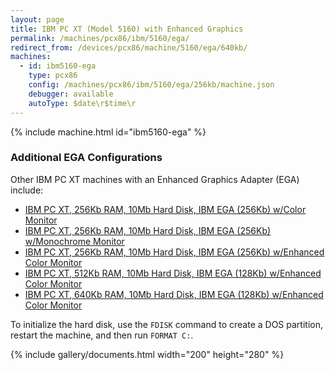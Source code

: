 ```yaml
---
layout: page
title: IBM PC XT (Model 5160) with Enhanced Graphics
permalink: /machines/pcx86/ibm/5160/ega/
redirect_from: /devices/pcx86/machine/5160/ega/640kb/
machines:
  - id: ibm5160-ega
    type: pcx86
    config: /machines/pcx86/ibm/5160/ega/256kb/machine.json
    debugger: available
    autoType: $date\r$time\r
---
```


{% include machine.html id="ibm5160-ega" %}

### Additional EGA Configurations

Other IBM PC XT machines with an Enhanced Graphics Adapter (EGA) include:

- [IBM PC XT, 256Kb RAM, 10Mb Hard Disk, IBM EGA (256Kb) w/Color Monitor](/machines/pcx86/ibm/5160/ega/256kb/color/machine.xml)
- [IBM PC XT, 256Kb RAM, 10Mb Hard Disk, IBM EGA (256Kb) w/Monochrome Monitor](/machines/pcx86/ibm/5160/ega/256kb/mono/machine.xml)
- [IBM PC XT, 256Kb RAM, 10Mb Hard Disk, IBM EGA (256Kb) w/Enhanced Color Monitor](/machines/pcx86/ibm/5160/ega/256kb/machine.xml)
- [IBM PC XT, 512Kb RAM, 10Mb Hard Disk, IBM EGA (128Kb) w/Enhanced Color Monitor](/machines/pcx86/ibm/5160/ega/512kb/machine.xml)
- [IBM PC XT, 640Kb RAM, 10Mb Hard Disk, IBM EGA (128Kb) w/Enhanced Color Monitor](/machines/pcx86/ibm/5160/ega/640kb/machine.xml)

To initialize the hard disk, use the `FDISK` command to create a DOS partition, restart the machine, and then run `FORMAT C:`.

{% include gallery/documents.html width="200" height="280" %}
